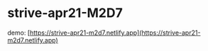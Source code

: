 # strive-apr21-M2D7

demo: [https://strive-apr21-m2d7.netlify.app](https://strive-apr21-m2d7.netlify.app)
